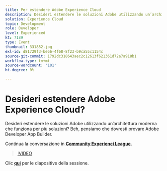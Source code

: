 ```yaml
---
title: Per estendere Adobe Experience Cloud
description: Desideri estendere le soluzioni Adobe utilizzando un’architettura moderna che funziona per più soluzioni? Beh, pensiamo che dovresti provare Adobe Developer App Builder. Questa sessione è stata distribuita come parte dell’evento Contenuto Adobe Developers Live.
solution: Experience Cloud
topic: Development
role: Developer
level: Experienced
kt: 7189
type: Event
thumbnail: 331852.jpg
exl-id: d81729f3-be66-4f68-8f23-b9ca55c1154c
source-git-commit: 1792dc318643aec2c12613f621361d72a7a918b1
workflow-type: tm+mt
source-wordcount: '101'
ht-degree: 0%

---
```


# Desideri estendere Adobe Experience Cloud?

Desideri estendere le soluzioni Adobe utilizzando un’architettura moderna che funziona per più soluzioni? Beh, pensiamo che dovresti provare Adobe Developer App Builder.

Continua la conversazione in **[Community Experienci League](https://adobe.ly/36Yd3v6)**.

>[!VIDEO](https://video.tv.adobe.com/v/331852/?quality=12&learn=on&hidetitle=true)

Clic **[qui](/help/adobe-developers-live/assets/extend-experience-cloud.pdf)** per le diapositive della sessione.

